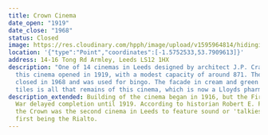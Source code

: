 ```yaml
---
title: Crown Cinema
date_open: "1919"
date_close: "1968"
status: Closed
image: https://res.cloudinary.com/hpph/image/upload/v1595964814/hidinginplainsight/crowncinema.svg
location: '{"type":"Point","coordinates":[-1.5752533,53.7909613]}'
address: 14-16 Tong Rd Armley, Leeds LS12 1HX
description: "One of 14 cinemas in Leeds designed by architect J.P. Crawford,
  this cinema opened in 1919, with a modest capacity of around 871. The cinema
  closed in 1968 and was used for bingo. The facade in cream and green faiance
  tiles is all that remains of this cinema, which is now a Lloyds pharmacy. "
description_extended: Building of the cinema began in 1916, but the First World
  War delayed completion until 1919. According to historian Robert E. Preedy,
  the Crown was the second cinema in Leeds to feature sound or 'talkies', the
  first being the Rialto.
---
```

